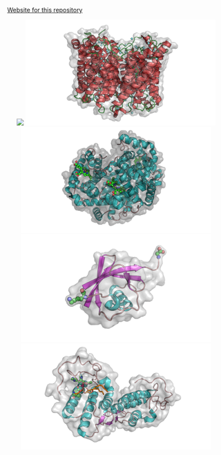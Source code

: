 [Website for this repository](https://jamelendezd.github.io/MolecularDynamicsPymol/ "Web Page")

<p align="center">
  <img width="800" src="media/mg_water.gif">
  <img width="440" src="media/aqua.png">
  <img width="440" src="media/hemoglobin.png">
  <img width="440" src="media/ubiquitin.png">
  <img width="440" src="media/lipase.png">
</p>
